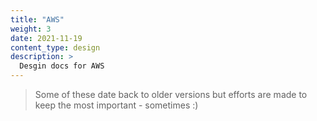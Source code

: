 ```yaml
---
title: "AWS"
weight: 3
date: 2021-11-19
content_type: design
description: >
  Desgin docs for AWS
---
```


>Some of these date back to older versions but efforts are made to keep the most important - sometimes :)

